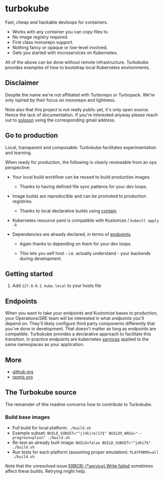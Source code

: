 # turbokube

Fast, cheap and hackable devloops for containers.

 * Works with any container you can copy files to.
 * No image registry required.
 * First class monorepo support.
 * Nothing fancy or opaque or low-level involved.
 * Gets you started with microservices on Kubernetes.

All of the above can be done without remote infrastructure.
Turbokube provides examples of how to bootstrap local Kubernetes environments.

## Disclaimer

Despite the name we're not affiliated with Turborepo or Turbopack.
We're only ispired by their focus on monorepo and lightness.

Note also that this project is not really public yet, it's only open source.
Hence the lack of documentation.
If you're interested anyway please reach out to [solsson](https://github.com/solsson) using the corresponding gmail address.

## Go to production

Local, transparent and composable: Turbokube facilitates experimentation and learning.

When ready for production, the following is clearly reviewable from an ops perspective:

 * Your local build workflow can be reused to build production images.

   - Thanks to having defined file sync patterns for your dev loops.

 * Image builds are reproducible and can be promoted to production registries.

   - Thanks to local declarative builds using [contain](https://github.com/turbokube/contain).

 * Kubernetes resource yaml is compatible with Kustomize / `kubectl apply -k`

 * Dependencies are already declared, in terms of [endpoints](#endpoints).

   - Again thanks to depending on them for your dev loops.

   - This lets you self host - i.e. actually understand - your backends during development.

## Getting started

 1. Add `127.0.0.1 kube.local` to your hosts file

## Endpoints

When you want to take your endpoints and Kustomize bases to production,
your Operations/SRE team will be interested in what _endpoints_ you'll depend on.
They'll likely configure third party components differently that you've done in development.
That doesn't matter as long as endpoints are compatible.
Turbokube provides a declarative approach to facilitate this transition.
In practice endpoints are kubernetes [services](https://kubernetes.io/docs/concepts/services-networking/service/) applied to the same namespaces as your application.

## More

 * [github org](https://github.com/turbokube)
 * [npmjs org](https://www.npmjs.com/org/turbokube)

## The Turbokube source

The remainder of this readme concerns how to contribute to Turbokube.

### Build base images

 - Full build for local platform: `./build.sh`
 - Example subset: `BUILD_SUBSET="^j(dk|re)17$" BUILDX_ARGS="--progress=plain" ./build.sh`
 - Re-test an already built image: `BUILD=false BUILD_SUBSET="^jdk17$" ./build.sh`
 - Run tests for each platform (assuming proper emulation): `PLATFORMS=all ./build.sh`

Note that the unresolved issue [ERROR: (*service).Write failed](https://github.com/moby/buildkit/issues/3027) sometimes affect these builds. Retrying might help.
